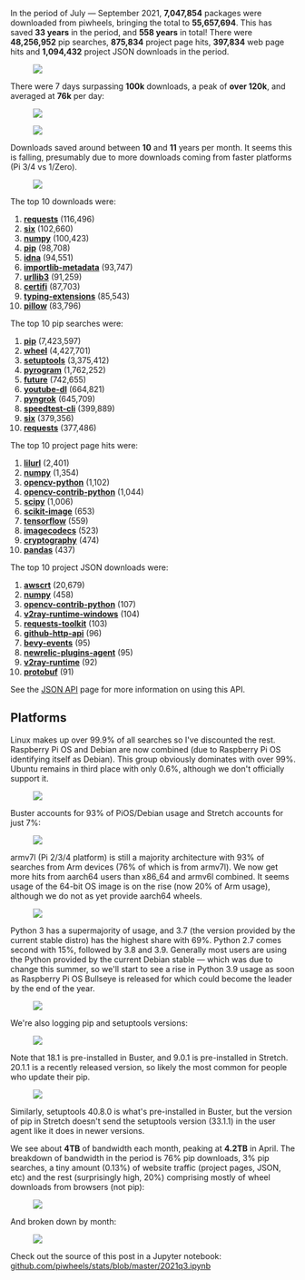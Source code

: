 In the period of July — September 2021, **7,047,854** packages were downloaded from piwheels,
bringing the total to **55,657,694**. This has saved **33 years** in the period, and **558 years**
in total! There were **48,256,952** pip searches, **875,834** project page hits, **397,834** web
page hits and **1,094,432** project JSON downloads in the period.

<figure class="aligncenter size-full">
<img src="images/downloads-by-month.png" />
</figure>

There were 7 days surpassing **100k** downloads, a peak of **over 120k**, and averaged at **76k**
per day:

<figure class="aligncenter size-full">
<img src="images/downloads-by-day-1.png" />
</figure>

<figure class="aligncenter size-full">
<img src="images/searches-by-day-1.png" />
</figure>

Downloads saved around between **10** and **11** years per month. It seems this is falling,
presumably due to more downloads coming from faster platforms (Pi 3/4 vs 1/Zero).

<figure class="aligncenter size-full">
<img src="images/time-saved-by-month-1.png" />
</figure>

The top 10 downloads were:

1.  **[requests](https://www.piwheels.org/project/requests)** (116,496)
2.  **[six](https://www.piwheels.org/project/six)** (102,660)
3.  **[numpy](https://www.piwheels.org/project/numpy)** (100,423)
4.  **[pip](https://www.piwheels.org/project/pip)** (98,708)
5.  **[idna](https://www.piwheels.org/project/idna)** (94,551)
6.  **[importlib-metadata](https://www.piwheels.org/project/importlib-metadata)** (93,747)
7.  **[urllib3](https://www.piwheels.org/project/urllib3)** (91,259)
8.  **[certifi](https://www.piwheels.org/project/certifi)** (87,703)
9.  **[typing-extensions](https://www.piwheels.org/project/typing-extensions)** (85,543)
10. **[pillow](https://www.piwheels.org/project/pillow)** (83,796)

The top 10 pip searches were:

1.  **[pip](https://www.piwheels.org/project/pip)** (7,423,597)
2.  **[wheel](https://www.piwheels.org/project/wheel)** (4,427,701)
3.  **[setuptools](https://www.piwheels.org/project/setuptools)** (3,375,412)
4.  **[pyrogram](https://www.piwheels.org/project/pyrogram)** (1,762,252)
5.  **[future](https://www.piwheels.org/project/future)** (742,655)
6.  **[youtube-dl](https://www.piwheels.org/project/youtube-dl)** (664,821)
7.  **[pyngrok](https://www.piwheels.org/project/pyngrok)** (645,709)
8.  **[speedtest-cli](https://www.piwheels.org/project/speedtest-cli)** (399,889)
9.  **[six](https://www.piwheels.org/project/six)** (379,356)
10. **[requests](https://www.piwheels.org/project/requests)** (377,486)

The top 10 project page hits were:

1.  **[lilurl](https://www.piwheels.org/project/lilurl)** (2,401)
2.  **[numpy](https://www.piwheels.org/project/numpy)** (1,354)
3.  **[opencv-python](https://www.piwheels.org/project/opencv-python)** (1,102)
4.  **[opencv-contrib-python](https://www.piwheels.org/project/opencv-contrib-python)** (1,044)
5.  **[scipy](https://www.piwheels.org/project/scipy)** (1,006)
6.  **[scikit-image](https://www.piwheels.org/project/scikit-image)** (653)
7.  **[tensorflow](https://www.piwheels.org/project/tensorflow)** (559)
8.  **[imagecodecs](https://www.piwheels.org/project/imagecodecs)** (523)
9.  **[cryptography](https://www.piwheels.org/project/cryptography)** (474)
10. **[pandas](https://www.piwheels.org/project/pandas)** (437)

The top 10 project JSON downloads were:

1.  **[awscrt](https://www.piwheels.org/project/awscrt)** (20,679)
2.  **[numpy](https://www.piwheels.org/project/numpy)** (458)
3.  **[opencv-contrib-python](https://www.piwheels.org/project/opencv-contrib-python)** (107)
4.  **[v2ray-runtime-windows](https://www.piwheels.org/project/v2ray-runtime-windows)** (104)
5.  **[requests-toolkit](https://www.piwheels.org/project/requests-toolkit)** (103)
6.  **[github-http-api](https://www.piwheels.org/project/github-http-api)** (96)
7.  **[bevy-events](https://www.piwheels.org/project/bevy-events)** (95)
8.  **[newrelic-plugins-agent](https://www.piwheels.org/project/newrelic-plugins-agent)** (95)
9.  **[v2ray-runtime](https://www.piwheels.org/project/v2ray-runtime)** (92)
10. **[protobuf](https://www.piwheels.org/project/protobuf)** (91)

See the [JSON API](https://www.piwheels.org/json.html) page for more information on using this API.

## Platforms

Linux makes up over 99.9% of all searches so I've discounted the rest. Raspberry Pi OS and Debian
are now combined (due to Raspberry Pi OS identifying itself as Debian). This group obviously
dominates with over 99%. Ubuntu remains in third place with only 0.6%, although we don't officially
support it.

<figure class="aligncenter size-full">
<img src="images/distro-usage-2.png" />
</figure>

Buster accounts for 93% of PiOS/Debian usage and Stretch accounts for just 7%:

<figure class="aligncenter size-full">
<img src="images/debian-usage-2.png" />
</figure>

armv7l (Pi 2/3/4 platform) is still a majority architecture with 93% of searches from Arm devices
(76% of which is from armv7l). We now get more hits from aarch64 users than x86_64 and armv6l
combined. It seems usage of the 64-bit OS image is on the rise (now 20% of Arm usage), although we
do not as yet provide aarch64 wheels.

<figure class="aligncenter size-full">
<img src="images/arch-1.png" />
</figure>

Python 3 has a supermajority of usage, and 3.7 (the version provided by the current stable distro)
has the highest share with 69%. Python 2.7 comes second with 15%, followed by 3.8 and 3.9. Generally
most users are using the Python provided by the current Debian stable — which was due to change
this summer, so we'll start to see a rise in Python 3.9 usage as soon as Raspberry Pi OS Bullseye
is released for which could become the leader by the end of the year.

<figure class="aligncenter size-full">
<img src="images/py-vers-1.png" />
</figure>

We're also logging pip and setuptools versions:

<figure class="aligncenter size-full">
<img src="images/pip-vers-1.png" />
</figure>

Note that 18.1 is pre-installed in Buster, and 9.0.1 is pre-installed in Stretch. 20.1.1 is a
recently released version, so likely the most common for people who update their pip.

<figure class="aligncenter size-full">
<img src="images/setuptools-vers-1.png" />
</figure>

Similarly, setuptools 40.8.0 is what's pre-installed in Buster, but the version of pip in Stretch
doesn't send the setuptools version (33.1.1) in the user agent like it does in newer versions.

We see about **4TB** of bandwidth each month, peaking at **4.2TB** in April. The breakdown of
bandwidth in the period is 76% pip downloads, 3% pip searches, a tiny amount (0.13%) of website
traffic (project pages, JSON, etc) and the rest (surprisingly high, 20%) comprising mostly of wheel
downloads from browsers (not pip):

<figure class="wp-block-image size-full">
<img src="images/bandwidth-1.png" />
</figure>

And broken down by month:

<figure class="wp-block-image size-full">
<img src="images/bandwidth-by-month-2.png" />
</figure>

Check out the source of this post in a Jupyter notebook:
[github.com/piwheels/stats/blob/master/2021q3.ipynb](https://github.com/piwheels/stats/blob/master/2021q3.ipynb)
